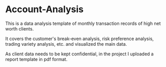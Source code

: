 # Account-Analysis

This is a data analysis template of monthly transaction records of high net worth clients. 

It covers the customer's break-even analysis, risk preference analysis, trading variety analysis, etc. and visualized the main data. 

As client data needs to be kept confidential, in the project I uploaded a report template in pdf format.

